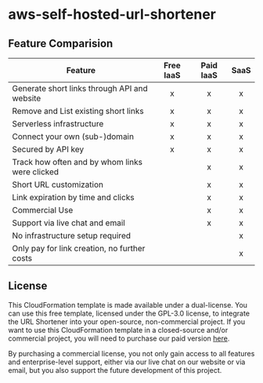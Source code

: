 # aws-self-hosted-url-shortener

## Feature Comparision

| Feature                                      | Free IaaS | Paid IaaS | SaaS |
|----------------------------------------------|:---------:|:---------:|:----:|
| Generate short links through API and website |     x     |     x     |  x   |
| Remove and List existing short links         |     x     |     x     |  x   |
| Serverless infrastructure                    |     x     |     x     |  x   |
| Connect your own (sub-)domain                |     x     |     x     |  x   |
| Secured by API key                           |     x     |     x     |  x   |
| Track how often and by whom links were clicked |           |     x     |  x   |
| Short URL customization                      |           |     x     |  x   |
| Link expiration by time and clicks           |           |     x     |  x   |
| Commercial Use                               |           |     x     |  x   |
| Support via live chat and email              |           |     x     |  x   |
| No infrastructure setup required             |           |           |  x   |
| Only pay for link creation, no further costs |           |           |  x   |

## License

This CloudFormation template is made available under a dual-license. You can use this free template, licensed under the GPL-3.0 license, to integrate the URL Shortener into your open-source, non-commercial project. If you want to use this CloudFormation template in a closed-source and/or commercial project, you will need to purchase our paid version [here]([URL](https://aws.amazon.com/marketplace/pp/prodview-y3fqwgluejol6)).

By purchasing a commercial license, you not only gain access to all features and enterprise-level support, either via our live chat on our website or via email, but you also support the future development of this project.
